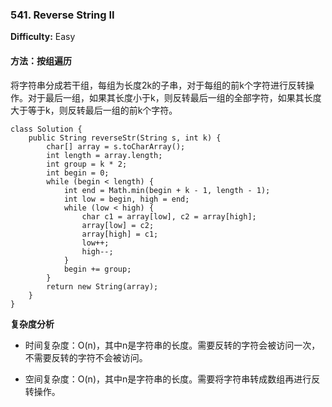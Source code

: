 ### 541. Reverse String II

**Difficulty:** Easy

#### 方法：按组遍历

将字符串分成若干组，每组为长度2k的子串，对于每组的前k个字符进行反转操作。对于最后一组，如果其长度小于k，则反转最后一组的全部字符，如果其长度大于等于k，则反转最后一组的前k个字符。

```
class Solution {
    public String reverseStr(String s, int k) {
        char[] array = s.toCharArray();
        int length = array.length;
        int group = k * 2;
        int begin = 0;
        while (begin < length) {
            int end = Math.min(begin + k - 1, length - 1);
            int low = begin, high = end;
            while (low < high) {
                char c1 = array[low], c2 = array[high];
                array[low] = c2;
                array[high] = c1;
                low++;
                high--;
            }
            begin += group;
        }
        return new String(array);
    }
}
```

**复杂度分析**

- 时间复杂度：O(n)，其中n是字符串的长度。需要反转的字符会被访问一次，不需要反转的字符不会被访问。

- 空间复杂度：O(n)，其中n是字符串的长度。需要将字符串转成数组再进行反转操作。
